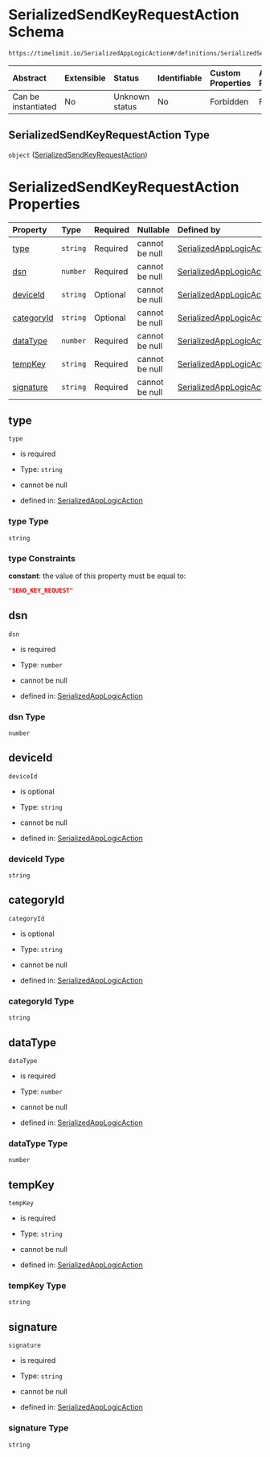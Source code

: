 # SerializedSendKeyRequestAction Schema

```txt
https://timelimit.io/SerializedAppLogicAction#/definitions/SerializedSendKeyRequestAction
```

| Abstract            | Extensible | Status         | Identifiable | Custom Properties | Additional Properties | Access Restrictions | Defined In                                                                                            |
| :------------------ | :--------- | :------------- | :----------- | :---------------- | :-------------------- | :------------------ | :---------------------------------------------------------------------------------------------------- |
| Can be instantiated | No         | Unknown status | No           | Forbidden         | Forbidden             | none                | [SerializedAppLogicAction.schema.json\*](SerializedAppLogicAction.schema.json "open original schema") |

## SerializedSendKeyRequestAction Type

`object` ([SerializedSendKeyRequestAction](serializedapplogicaction-definitions-serializedsendkeyrequestaction.md))

# SerializedSendKeyRequestAction Properties

| Property                  | Type     | Required | Nullable       | Defined by                                                                                                                                                                                                                                 |
| :------------------------ | :------- | :------- | :------------- | :----------------------------------------------------------------------------------------------------------------------------------------------------------------------------------------------------------------------------------------- |
| [type](#type)             | `string` | Required | cannot be null | [SerializedAppLogicAction](serializedapplogicaction-definitions-serializedsendkeyrequestaction-properties-type.md "https://timelimit.io/SerializedAppLogicAction#/definitions/SerializedSendKeyRequestAction/properties/type")             |
| [dsn](#dsn)               | `number` | Required | cannot be null | [SerializedAppLogicAction](serializedapplogicaction-definitions-serializedsendkeyrequestaction-properties-dsn.md "https://timelimit.io/SerializedAppLogicAction#/definitions/SerializedSendKeyRequestAction/properties/dsn")               |
| [deviceId](#deviceid)     | `string` | Optional | cannot be null | [SerializedAppLogicAction](serializedapplogicaction-definitions-serializedsendkeyrequestaction-properties-deviceid.md "https://timelimit.io/SerializedAppLogicAction#/definitions/SerializedSendKeyRequestAction/properties/deviceId")     |
| [categoryId](#categoryid) | `string` | Optional | cannot be null | [SerializedAppLogicAction](serializedapplogicaction-definitions-serializedsendkeyrequestaction-properties-categoryid.md "https://timelimit.io/SerializedAppLogicAction#/definitions/SerializedSendKeyRequestAction/properties/categoryId") |
| [dataType](#datatype)     | `number` | Required | cannot be null | [SerializedAppLogicAction](serializedapplogicaction-definitions-serializedsendkeyrequestaction-properties-datatype.md "https://timelimit.io/SerializedAppLogicAction#/definitions/SerializedSendKeyRequestAction/properties/dataType")     |
| [tempKey](#tempkey)       | `string` | Required | cannot be null | [SerializedAppLogicAction](serializedapplogicaction-definitions-serializedsendkeyrequestaction-properties-tempkey.md "https://timelimit.io/SerializedAppLogicAction#/definitions/SerializedSendKeyRequestAction/properties/tempKey")       |
| [signature](#signature)   | `string` | Required | cannot be null | [SerializedAppLogicAction](serializedapplogicaction-definitions-serializedsendkeyrequestaction-properties-signature.md "https://timelimit.io/SerializedAppLogicAction#/definitions/SerializedSendKeyRequestAction/properties/signature")   |

## type

`type`

- is required

- Type: `string`

- cannot be null

- defined in: [SerializedAppLogicAction](serializedapplogicaction-definitions-serializedsendkeyrequestaction-properties-type.md "https://timelimit.io/SerializedAppLogicAction#/definitions/SerializedSendKeyRequestAction/properties/type")

### type Type

`string`

### type Constraints

**constant**: the value of this property must be equal to:

```json
"SEND_KEY_REQUEST"
```

## dsn

`dsn`

- is required

- Type: `number`

- cannot be null

- defined in: [SerializedAppLogicAction](serializedapplogicaction-definitions-serializedsendkeyrequestaction-properties-dsn.md "https://timelimit.io/SerializedAppLogicAction#/definitions/SerializedSendKeyRequestAction/properties/dsn")

### dsn Type

`number`

## deviceId

`deviceId`

- is optional

- Type: `string`

- cannot be null

- defined in: [SerializedAppLogicAction](serializedapplogicaction-definitions-serializedsendkeyrequestaction-properties-deviceid.md "https://timelimit.io/SerializedAppLogicAction#/definitions/SerializedSendKeyRequestAction/properties/deviceId")

### deviceId Type

`string`

## categoryId

`categoryId`

- is optional

- Type: `string`

- cannot be null

- defined in: [SerializedAppLogicAction](serializedapplogicaction-definitions-serializedsendkeyrequestaction-properties-categoryid.md "https://timelimit.io/SerializedAppLogicAction#/definitions/SerializedSendKeyRequestAction/properties/categoryId")

### categoryId Type

`string`

## dataType

`dataType`

- is required

- Type: `number`

- cannot be null

- defined in: [SerializedAppLogicAction](serializedapplogicaction-definitions-serializedsendkeyrequestaction-properties-datatype.md "https://timelimit.io/SerializedAppLogicAction#/definitions/SerializedSendKeyRequestAction/properties/dataType")

### dataType Type

`number`

## tempKey

`tempKey`

- is required

- Type: `string`

- cannot be null

- defined in: [SerializedAppLogicAction](serializedapplogicaction-definitions-serializedsendkeyrequestaction-properties-tempkey.md "https://timelimit.io/SerializedAppLogicAction#/definitions/SerializedSendKeyRequestAction/properties/tempKey")

### tempKey Type

`string`

## signature

`signature`

- is required

- Type: `string`

- cannot be null

- defined in: [SerializedAppLogicAction](serializedapplogicaction-definitions-serializedsendkeyrequestaction-properties-signature.md "https://timelimit.io/SerializedAppLogicAction#/definitions/SerializedSendKeyRequestAction/properties/signature")

### signature Type

`string`
